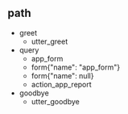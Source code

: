 ## path
* greet
  - utter_greet
* query
  - app_form
  - form{"name": "app_form"}
  - form{"name": null}
  - action_app_report
* goodbye
  - utter_goodbye



